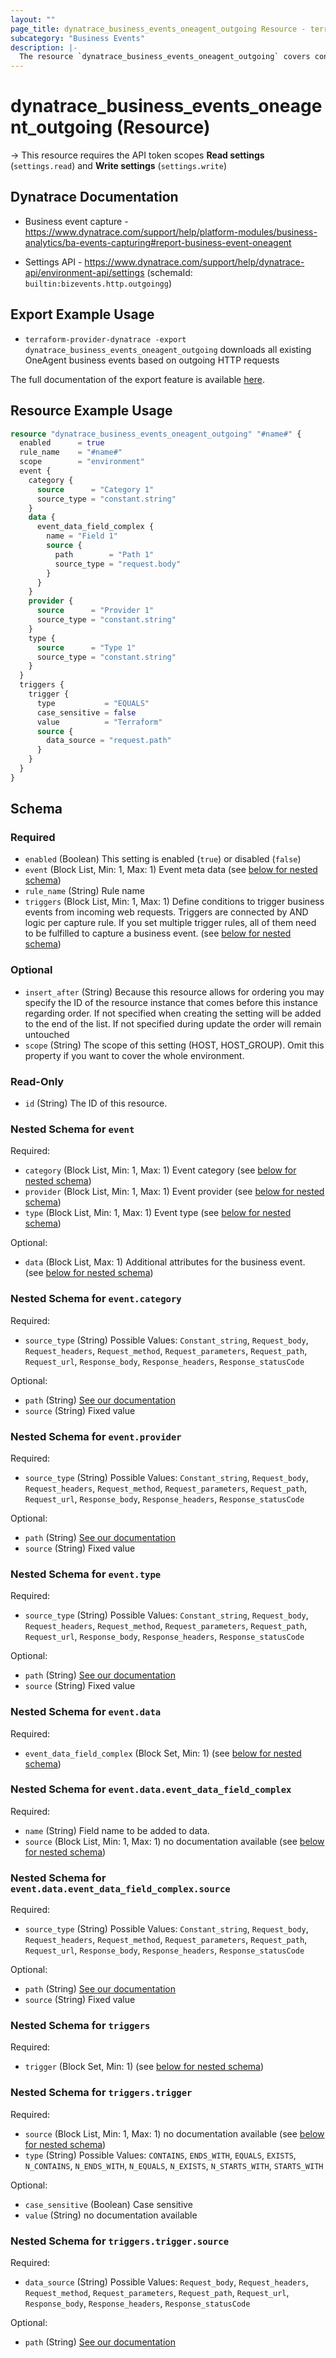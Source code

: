 ```yaml
---
layout: ""
page_title: dynatrace_business_events_oneagent_outgoing Resource - terraform-provider-dynatrace"
subcategory: "Business Events"
description: |-
  The resource `dynatrace_business_events_oneagent_outgoing` covers configuration for OneAgent business events based on outgoing HTTP requests
---
```


# dynatrace_business_events_oneagent_outgoing (Resource)

-> This resource requires the API token scopes **Read settings** (`settings.read`) and **Write settings** (`settings.write`)

## Dynatrace Documentation

- Business event capture - https://www.dynatrace.com/support/help/platform-modules/business-analytics/ba-events-capturing#report-business-event-oneagent

- Settings API - https://www.dynatrace.com/support/help/dynatrace-api/environment-api/settings (schemaId: `builtin:bizevents.http.outgoingg`)

## Export Example Usage

- `terraform-provider-dynatrace -export dynatrace_business_events_oneagent_outgoing` downloads all existing OneAgent business events based on outgoing HTTP requests

The full documentation of the export feature is available [here](https://dt-url.net/h203qmc).

## Resource Example Usage

```terraform
resource "dynatrace_business_events_oneagent_outgoing" "#name#" {
  enabled      = true
  rule_name    = "#name#"
  scope        = "environment"
  event {
    category {
      source      = "Category 1"
      source_type = "constant.string"
    }
    data {
      event_data_field_complex {
        name = "Field 1"
        source {
          path        = "Path 1"
          source_type = "request.body"
        }
      }
    }
    provider {
      source      = "Provider 1"
      source_type = "constant.string"
    }
    type {
      source      = "Type 1"
      source_type = "constant.string"
    }
  }
  triggers {
    trigger {
      type           = "EQUALS"
      case_sensitive = false
      value          = "Terraform"
      source {
        data_source = "request.path"
      }
    }
  }
}
```

<!-- schema generated by tfplugindocs -->
## Schema

### Required

- `enabled` (Boolean) This setting is enabled (`true`) or disabled (`false`)
- `event` (Block List, Min: 1, Max: 1) Event meta data (see [below for nested schema](#nestedblock--event))
- `rule_name` (String) Rule name
- `triggers` (Block List, Min: 1, Max: 1) Define conditions to trigger business events from incoming web requests. Triggers are connected by AND logic per capture rule. If you set multiple trigger rules, all of them need to be fulfilled to capture a business event. (see [below for nested schema](#nestedblock--triggers))

### Optional

- `insert_after` (String) Because this resource allows for ordering you may specify the ID of the resource instance that comes before this instance regarding order. If not specified when creating the setting will be added to the end of the list. If not specified during update the order will remain untouched
- `scope` (String) The scope of this setting (HOST, HOST_GROUP). Omit this property if you want to cover the whole environment.

### Read-Only

- `id` (String) The ID of this resource.

<a id="nestedblock--event"></a>
### Nested Schema for `event`

Required:

- `category` (Block List, Min: 1, Max: 1) Event category (see [below for nested schema](#nestedblock--event--category))
- `provider` (Block List, Min: 1, Max: 1) Event provider (see [below for nested schema](#nestedblock--event--provider))
- `type` (Block List, Min: 1, Max: 1) Event type (see [below for nested schema](#nestedblock--event--type))

Optional:

- `data` (Block List, Max: 1) Additional attributes for the business event. (see [below for nested schema](#nestedblock--event--data))

<a id="nestedblock--event--category"></a>
### Nested Schema for `event.category`

Required:

- `source_type` (String) Possible Values: `Constant_string`, `Request_body`, `Request_headers`, `Request_method`, `Request_parameters`, `Request_path`, `Request_url`, `Response_body`, `Response_headers`, `Response_statusCode`

Optional:

- `path` (String) [See our documentation](https://dt-url.net/ei034bx)
- `source` (String) Fixed value


<a id="nestedblock--event--provider"></a>
### Nested Schema for `event.provider`

Required:

- `source_type` (String) Possible Values: `Constant_string`, `Request_body`, `Request_headers`, `Request_method`, `Request_parameters`, `Request_path`, `Request_url`, `Response_body`, `Response_headers`, `Response_statusCode`

Optional:

- `path` (String) [See our documentation](https://dt-url.net/ei034bx)
- `source` (String) Fixed value


<a id="nestedblock--event--type"></a>
### Nested Schema for `event.type`

Required:

- `source_type` (String) Possible Values: `Constant_string`, `Request_body`, `Request_headers`, `Request_method`, `Request_parameters`, `Request_path`, `Request_url`, `Response_body`, `Response_headers`, `Response_statusCode`

Optional:

- `path` (String) [See our documentation](https://dt-url.net/ei034bx)
- `source` (String) Fixed value


<a id="nestedblock--event--data"></a>
### Nested Schema for `event.data`

Required:

- `event_data_field_complex` (Block Set, Min: 1) (see [below for nested schema](#nestedblock--event--data--event_data_field_complex))

<a id="nestedblock--event--data--event_data_field_complex"></a>
### Nested Schema for `event.data.event_data_field_complex`

Required:

- `name` (String) Field name to be added to data.
- `source` (Block List, Min: 1, Max: 1) no documentation available (see [below for nested schema](#nestedblock--event--data--event_data_field_complex--source))

<a id="nestedblock--event--data--event_data_field_complex--source"></a>
### Nested Schema for `event.data.event_data_field_complex.source`

Required:

- `source_type` (String) Possible Values: `Constant_string`, `Request_body`, `Request_headers`, `Request_method`, `Request_parameters`, `Request_path`, `Request_url`, `Response_body`, `Response_headers`, `Response_statusCode`

Optional:

- `path` (String) [See our documentation](https://dt-url.net/ei034bx)
- `source` (String) Fixed value





<a id="nestedblock--triggers"></a>
### Nested Schema for `triggers`

Required:

- `trigger` (Block Set, Min: 1) (see [below for nested schema](#nestedblock--triggers--trigger))

<a id="nestedblock--triggers--trigger"></a>
### Nested Schema for `triggers.trigger`

Required:

- `source` (Block List, Min: 1, Max: 1) no documentation available (see [below for nested schema](#nestedblock--triggers--trigger--source))
- `type` (String) Possible Values: `CONTAINS`, `ENDS_WITH`, `EQUALS`, `EXISTS`, `N_CONTAINS`, `N_ENDS_WITH`, `N_EQUALS`, `N_EXISTS`, `N_STARTS_WITH`, `STARTS_WITH`

Optional:

- `case_sensitive` (Boolean) Case sensitive
- `value` (String) no documentation available

<a id="nestedblock--triggers--trigger--source"></a>
### Nested Schema for `triggers.trigger.source`

Required:

- `data_source` (String) Possible Values: `Request_body`, `Request_headers`, `Request_method`, `Request_parameters`, `Request_path`, `Request_url`, `Response_body`, `Response_headers`, `Response_statusCode`

Optional:

- `path` (String) [See our documentation](https://dt-url.net/ei034bx)
 